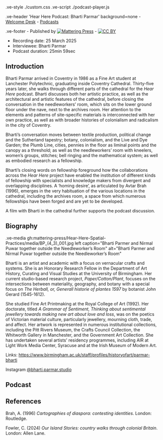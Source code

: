 .ve-style ./custom.css
.ve-script ./podcast-player.js

.ve-header 'Hear Here Podcast: Bharti Parmar' background=none
    - [Welcome Desk](/)
    - [Podcasts](/essays/podcasts.md)

.ve-footer
    - Published by [![Mattering Press](https://www.matteringpress.org/wp-content/themes/matteringpress/img/mattering-press.png)](https://www.matteringpress.org/)
    - [![CC BY](https://licensebuttons.net/l/by/4.0/88x31.png)](https://creativecommons.org/licenses/by/4.0/)

- Recording date: 25 March 2025
- Interviewee: Bharti Parmar
- Podcast duration: 25min 59sec

## Introduction

Bharti Parmar arrived in Coventry in 1986 as a Fine Art student at Lanchester Polytechnic, graduating inside Coventry Cathedral. Thirty-five years later, she walks through different parts of the cathedral for the _Hear Here_ podcast. Bharti discusses both her artistic practice, as well as the architectural and artistic features of the cathedral, before closing the conversation in the needleworkers’ room, which sits on the lower ground floor under the nave, next to the archives room. Her attention to the elements and patterns of site-specific materials is interconnected with her own practice, as well as with broader histories of colonialism and radicalism in the city of Coventry.

Bharti’s conversation moves between textile production, political change and the Sutherland tapestry; botany, colonialism, and the Live and Dye Garden; the Plumb Line, cities, pennies in the floor as liminal points and the canopy as a threshold; as well as the needleworkers’ room with kneelers, women’s groups, stitches; bell ringing and the mathematical system; as well as embodied research as a fellowship.

Bharti’s closing words on fellowship foreground how the collaborations across the _Hear Here_ project have enabled the institution of different kinds of fellowship with specialists and knowledge makers from divergent and overlapping disciplines. A ‘homing desire’, as articulated by Avtar Brah (1996), emerges in the very habituation of the various locations in the cathedral, including the archives room, a space from which numerous fellowships have been forged and are yet to be developed.

A film with Bharti in the cathedral further supports the podcast discussion.

## Biography

.ve-media gh:mattering-press/Hear-Here-Spatial-Practices/media/BP_(4_3)_001.jpg left caption="Bharti Parmer and Nirmal Puwar together outside the Needleworker’s Room" alt="Bharti Parmer and Nirmal Puwar together outside the Needleworker’s Room"

Bharti is an artist and academic with a focus on vernacular crafts and systems. She is an Honorary Research Fellow in the Department of Art History, Curating and Visual Studies at the University of Birmingham. Her current studio-based research project, _Paper/Cotton/Plant_, focuses on the intersections between materiality, geography, and botany with a special focus on _The Herball, or, Generall historie of plantes_ _1597_ by botanist John Gerard (1545-1612).

She studied Fine Art Printmaking at the Royal College of Art (1992). Her doctorate, titled _A Grammar of Sentiment, Thinking about sentimental jewellery towards making new art about love and loss_, was on the poetics of Victorian material culture, particularly jewellery, mourning cloth, trade, and affect. Her artwork is represented in numerous institutional collections, including the Pitt Rivers Museum, the Crafts Council Collection, the Whitworth Gallery in Manchester, and the Government Art Collection. She has undertaken several artists' residency programmes, including AIR at Light Work Media Center, Syracuse and at the Irish Museum of Modern Art.

Links: <https://www.birmingham.ac.uk/staff/profiles/historyofart/parmar-bharti>

Instagram [@bharti.parmar.studio](https://www.instagram.com/bharti.parmar.studio/)

## Podcast

<audio id="podcast-player">
  <source src="https://github.com/mattering-press/Hear-Here-Spatial-Practices/raw/refs/heads/main/media/POD%2302_Bharti%20Parmar_-16LUFs_FINALCUT.mp3" type="audio/mp3">
    <!-- fallback -->
    Your browser doesn't support HTML5 audio. Here is a <a href="https://github.com/mattering-press/Hear-Here-Spatial-Practices/raw/refs/heads/main/media/POD%2302_Bharti%20Parmar_-16LUFs_FINALCUT.mp3">link to download the audio</a> instead.
</audio>

## References

Brah, A. (1996) _Cartographies of diaspora: contesting identities_. London: Routledge.

Fowler, C. (2024) _Our Island Stories: country walks through colonial Britain_. London: Allen Lane.